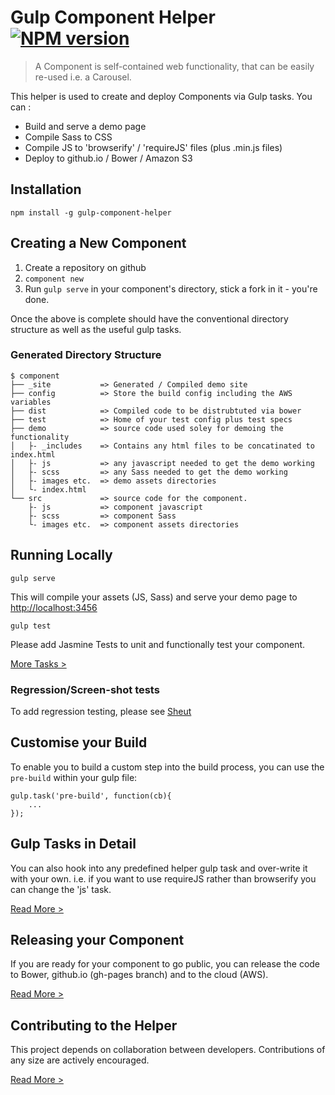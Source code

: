 Gulp Component Helper [![NPM version](http://img.shields.io/npm/v/gulp-component-helper.svg)](https://www.npmjs.org/package/gulp-component-helper)
========================

> A Component is self-contained web functionality, that can be easily re-used i.e. a Carousel.

This helper is used to create and deploy Components via Gulp tasks. You can :
 * Build and serve a demo page
 * Compile Sass to CSS
 * Compile JS to 'browserify' / 'requireJS' files (plus .min.js files)
 * Deploy to github.io / Bower / Amazon S3

## Installation

`npm install -g gulp-component-helper`

## Creating a New Component

1. Create a repository on github
2. `component new`
3. Run `gulp serve` in your component's directory, stick a fork in it - you're done.

Once the above is complete should have the conventional directory structure as well as the useful gulp tasks.

### Generated Directory Structure

    $ component
    ├── _site           => Generated / Compiled demo site
    ├── config          => Store the build config including the AWS variables
    ├── dist            => Compiled code to be distrubtuted via bower
    ├── test            => Home of your test config plus test specs
    ├── demo            => source code used soley for demoing the functionality
    │   ├- _includes    => Contains any html files to be concatinated to index.html
    │   ├- js           => any javascript needed to get the demo working
    │   ├- scss         => any Sass needed to get the demo working
    │   ├- images etc.  => demo assets directories
    │   └- index.html
    └── src             => source code for the component.
        ├- js           => component javascript
        ├- scss         => component Sass
        └- images etc.  => component assets directories


## Running Locally

`gulp serve`

This will compile your assets (JS, Sass) and serve your demo page to [http://localhost:3456](http://localhost:3456)

`gulp test`

Please add Jasmine Tests to unit and functionally test your component.

[More Tasks >](TASKS.md)

### Regression/Screen-shot tests

To add regression testing, please see [Sheut](https://github.com/skyglobal/Sheut)

## Customise your Build

To enable you to build a custom step into the build process, you can use the `pre-build` within your gulp file:

```
gulp.task('pre-build', function(cb){
    ...
});

```

## Gulp Tasks in Detail

You can also hook into any predefined helper gulp task and over-write it with your own.  i.e. if you want to use requireJS rather than browserify you can change the 'js' task.

[Read More >](GULP-TASKS.md)

## Releasing your Component

If you are ready for your component to go public, you can release the code to Bower, github.io (gh-pages branch) and to the cloud (AWS).

[Read More >](RELEASING.md)

## Contributing to the Helper

This project depends on collaboration between developers. Contributions of any size are actively encouraged.

[Read More >](CONTRIBUTING.md)
